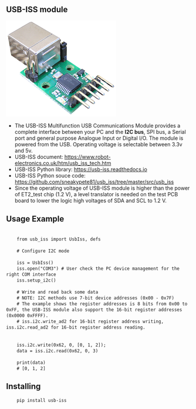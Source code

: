 USB-ISS module
-------------
![USB-ISS module](https://github.com/xinghuang077/ET2_test/blob/main/I2C_Config_test/IMGs/usb-iss%20module.png)
  - The USB-ISS  Multifunction USB Communications Module provides a complete interface between your PC and the **I2C bus**, SPI bus, a Serial port and general purpose Analogue Input or Digital I/O. The module is powered from the USB. Operating voltage is selectable between 3.3v and 5v.
  - USB-ISS document: https://www.robot-electronics.co.uk/htm/usb_iss_tech.htm
  - USB-ISS Python library: https://usb-iss.readthedocs.io
  - USB-ISS Python souce code: https://github.com/sneakypete81/usb_iss/tree/master/src/usb_iss
  - Since the operating voltage of USB-ISS module is higher than the power of ET2_test chip (1.2 V), a level translator is needed on the test PCB board to lower the logic high voltages of SDA and SCL to 1.2 V.

Usage Example
-------------
```

    from usb_iss import UsbIss, defs

    # Configure I2C mode

    iss = UsbIss()
    iss.open("COM3") # User check the PC device management for the right COM interface
    iss.setup_i2c()

    # Write and read back some data
    # NOTE: I2C methods use 7-bit device addresses (0x00 - 0x7F)
    # The example shows the register addresses is 8 bits from 0x00 to 0xFF, the USB-ISS module also support the 16-bit register addresses (0x0000 0xFFFF).
    # iss.i2c.write_ad2 for 16-bit register address writing, iss.i2c.read_ad2 for 16-bit register address reading.
    

    iss.i2c.write(0x62, 0, [0, 1, 2]);
    data = iss.i2c.read(0x62, 0, 3)

    print(data)
    # [0, 1, 2]
```

Installing
----------
```
    pip install usb-iss

```
